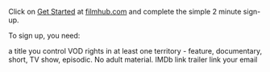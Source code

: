 Click on <a href="https://app.filmhub.com/owner/signup">Get Started</a> at
<a href="http://filmhub.com/">filmhub.com</a> and complete the simple 2 minute sign-up.

To sign up, you need:

a title you control VOD rights in at least one territory - feature, documentary, short, TV show, episodic. No adult material.
IMDb link
trailer link
your email
